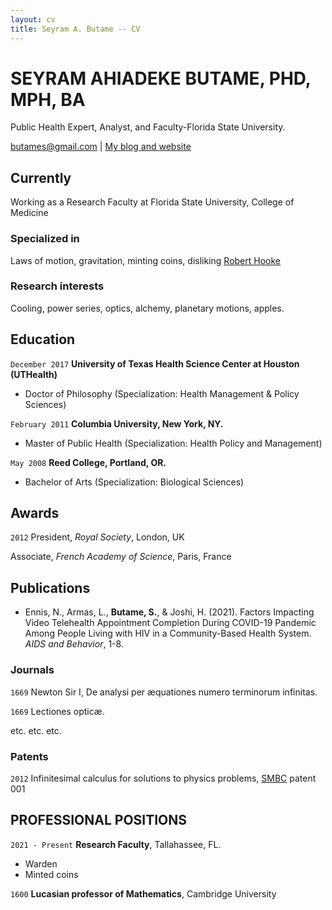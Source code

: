```yaml
---
layout: cv
title: Seyram A. Butame -- CV
---
```

# SEYRAM AHIADEKE BUTAME, PHD, MPH, BA
Public Health Expert, Analyst, and Faculty-Florida State University.

<div id="webaddress">
<a href="butames@gmail.com">butames@gmail.com</a>
| <a href="butames.com">My blog and website</a>
</div>


## Currently

Working as a Research Faculty at Florida State University, College of Medicine

### Specialized in

Laws of motion, gravitation, minting coins, disliking [Robert Hooke](http://en.wikipedia.org/wiki/Robert_Hooke)


### Research interests

Cooling, power series, optics, alchemy, planetary motions, apples.


## Education

`December 2017`
__University of Texas Health Science Center at Houston (UTHealth)__

- Doctor of Philosophy (Specialization:	Health Management & Policy Sciences)

`February 2011`
__Columbia University, New York, NY.__

- Master of Public Health (Specialization:	Health Policy and Management)

`May 2008`
__Reed College, Portland, OR.__

- Bachelor of Arts (Specialization:	Biological Sciences)



## Awards

`2012`
President, *Royal Society*, London, UK

Associate, *French Academy of Science*, Paris, France



## Publications

- Ennis, N., Armas, L., **Butame, S.**, & Joshi, H. (2021). Factors Impacting Video Telehealth Appointment Completion During COVID-19 Pandemic Among People Living with HIV in a Community-Based Health System. *AIDS and Behavior*, 1-8.

<!-- A list is also available [online](https://scholar.google.co.uk/citations?hl=en&user=ARBp_DIAAAAJ) -->

### Journals

`1669`
Newton Sir I, De analysi per æquationes numero terminorum infinitas. 

`1669`
Lectiones opticæ.

etc. etc. etc.

### Patents

`2012`
Infinitesimal calculus for solutions to physics problems, [SMBC](http://www.techdirt.com/articles/20121011/09312820678/if-patents-had-been-around-time-newton.shtml) patent 001


## PROFESSIONAL POSITIONS

`2021 - Present`
__Research Faculty__, Tallahassee, FL.

- Warden
- Minted coins

`1600`
__Lucasian professor of Mathematics__, Cambridge University



<!-- ### Footer

Last updated: February 2022 -->


